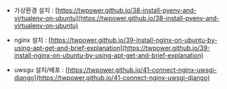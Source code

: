 - 가상환경 설치 : [https://twpower.github.io/38-install-pyenv-and-virtualenv-on-ubuntu](https://twpower.github.io/38-install-pyenv-and-virtualenv-on-ubuntu)

- nginx 설치 : [https://twpower.github.io/39-install-nginx-on-ubuntu-by-using-apt-get-and-brief-explanation](https://twpower.github.io/39-install-nginx-on-ubuntu-by-using-apt-get-and-brief-explanation)

- uwsgu 설치/배포 : [https://twpower.github.io/41-connect-nginx-uwsgi-django](https://twpower.github.io/41-connect-nginx-uwsgi-django)
